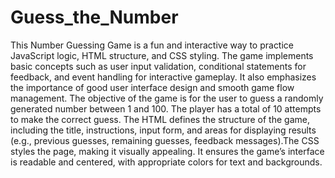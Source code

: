 # Guess_the_Number
This  Number Guessing Game is a fun and interactive way to practice JavaScript logic, HTML structure, and CSS styling. The game implements basic concepts such as user input validation, conditional statements for feedback, and event handling for interactive gameplay. 
It also emphasizes the importance of good user interface design and smooth game flow management.
The objective of the game is for the user to guess a randomly generated number between 1 and 100. The player has a total of 10 attempts to make the correct guess.
The HTML defines the structure of the game, including the title, instructions, input form, and areas for displaying results (e.g., previous guesses, remaining guesses, feedback messages).The CSS styles the page, making it visually appealing. It ensures the  game’s interface is readable and centered, with appropriate colors for text and backgrounds.
